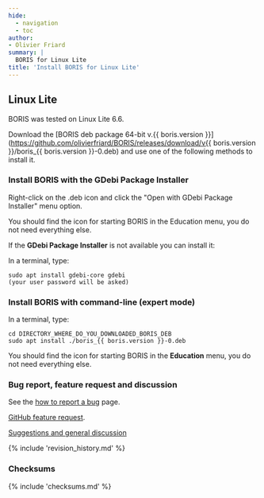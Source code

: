 ```yaml
---
hide:
  - navigation
  - toc
author:
- Olivier Friard
summary: |
  BORIS for Linux Lite
title: 'Install BORIS for Linux Lite'
---
```


## Linux Lite

BORIS was tested on Linux Lite 6.6.

Download the [BORIS deb package 64-bit v.{{ boris.version }}](https://github.com/olivierfriard/BORIS/releases/download/v{{ boris.version }}/boris_{{ boris.version }}-0.deb)
and use one of the following methods to install it.



### Install BORIS with the GDebi Package Installer

Right-click on the .deb icon and click the "Open with GDebi Package Installer" menu option.

You should find the icon for starting BORIS in the Education menu, you do not need everything else.

If the **GDebi Package Installer** is not available you can install it:

In a terminal, type:

    sudo apt install gdebi-core gdebi
    (your user password will be asked)


### Install BORIS with command-line (expert mode)

In a terminal, type:

    cd DIRECTORY_WHERE_DO_YOU_DOWNLOADED_BORIS_DEB
    sudo apt install ./boris_{{ boris.version }}-0.deb


You should find the icon for starting BORIS in the **Education** menu, you do not need everything else.



### Bug report, feature request and discussion

See the [how to report a bug](report_a_bug.md) page.

[GitHub feature
request](https://github.com/olivierfriard/BORIS/issues/new?assignees=&labels=feature+request&template=feature_request.md&title=).

[Suggestions and general
discussion](https://github.com/olivierfriard/BORIS/discussions)



{% include 'revision_history.md' %}




### Checksums

{% include 'checksums.md' %}